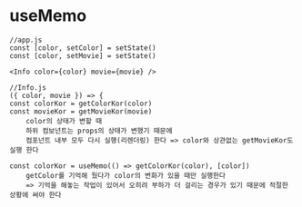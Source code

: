 # useMemo

    //app.js
    const [color, setColor] = setState()
    const [color, setMovie] = setState()

    <Info color={color} movie={movie} />

    //Info.js
    ({ color, movie }) => {
    const colorKor = getColorKor(color)
    const movieKor = getMovieKor(movie)
    	color의 상태가 변할 때
    	하위 컴보넌트는 props의 상태가 변했기 때문에
    	컴포넌트 내부 모두 다시 실행(리렌더링) 한다 => color와 상관없는 getMovieKor도 실행 한다

    const colorKor = useMemo(() => getColorKor(color), [color])
    	getColor를 기억해 뒀다가 color의 변화가 있을 때만 실행한다
    	=> 기억을 해놓는 작업이 있어서 오히려 부하가 더 걸리는 경우가 있기 때문에 적절한 상황에 써야 한다
